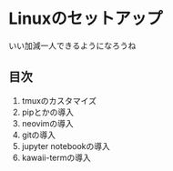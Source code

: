 # Linuxのセットアップ  
いい加減一人できるようになろうね  

## 目次  
1. tmuxのカスタマイズ  
2. pipとかの導入  
3. neovimの導入  
4. gitの導入  
5. jupyter notebookの導入  
6. kawaii-termの導入  
